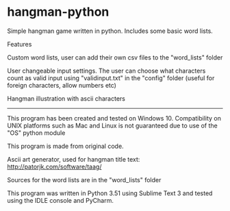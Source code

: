 # hangman-python
Simple hangman game written in python. Includes some basic word lists.

Features

Custom word lists, user can add their own csv files to the "word_lists" folder

User changeable input settings. The user can choose what characters count as valid input using "validinput.txt" in the "config" folder
(useful for foreign characters, allow numbers etc)

Hangman illustration with ascii characters

----------

This program has been created and tested on Windows 10.
Compatibility on UNIX platforms such as Mac and Linux is not guaranteed due to use of the "OS" python module

This program is made from original code.

Ascii art generator, used for hangman title text: http://patorjk.com/software/taag/

Sources for the word lists are in the "word_lists" folder

This program was written in Python 3.51 using Sublime Text 3 and tested using the IDLE console and PyCharm.
